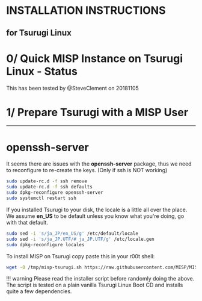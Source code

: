 # INSTALLATION INSTRUCTIONS
## for Tsurugi Linux
# 0/ Quick MISP Instance on Tsurugi Linux - Status

This has been tested by @SteveClement on 20181105

# 1/ Prepare Tsurugi with a MISP User
--------------------------------

# openssh-server

It seems there are issues with the **openssh-server** package, thus we need to reconfigure to re-create the keys. (Only if ssh is NOT working)

```bash
sudo update-rc.d -f ssh remove
sudo update-rc.d -f ssh defaults
sudo dpkg-reconfigure openssh-server
sudo systemctl restart ssh
```

If you installed Tsurugi to your disk, the locale is a little all over the place.
We assume **en_US** to be default unless you know what you're doing, go with that default.

```bash
sudo sed -i 's/ja_JP/en_US/g' /etc/default/locale
sudo sed -i 's/ja_JP.UTF/# ja_JP.UTF/g' /etc/locale.gen
sudo dpkg-reconfigure locales
```

To install MISP on Tsurugi copy paste this in your r00t shell:
```bash
wget -O /tmp/misp-tsurugi.sh https://raw.githubusercontent.com/MISP/MISP/2.4/INSTALL/xINSTALL.tsurugi.txt && bash /tmp/misp-tsurugi.sh
```

!!! warning
    Please read the installer script before randomly doing the above.
    The script is tested on a plain vanilla Tsurugi Linux Boot CD and installs quite a few dependencies.
